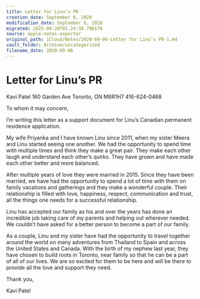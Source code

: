 ```yaml
---
title: Letter for Linu’s PR
creation_date: September 6, 2020
modification_date: September 6, 2020
migrated: 2025-09-20T01:24:38.796170
source: apple-notes-exporter
original_path: iCloud/Notes/2020-09-06-Letter for Linu’s PR-1.md
vault_folder: Archive/uncategorized
filename_date: 2020-09-06
---
```



# Letter for Linu’s PR

Kavi Patel
160 Garden Ave
Toronto, ON
M6R1H7
416-624-0468

To whom it may concern,

I’m writing this letter as a support document for Linu’s Canadian permanent residence application.

My wife Priyanka and I have known Linu since 2011, when my sister Meera and Linu started seeing one another. We had the opportunity to spend time with multiple times and think they make a great pair. They make each other laugh and understand each other’s quirks. They have grown and have made each other better and more balanced. 

After multiple years of love they were married in 2015. Since they have been married, we have had the opportunity to spend a lot of time with them on family vacations and gatherings and they make a wonderful couple. Their relationship is filled with love, happiness, respect, communication and trust, all the things one needs for a successful relationship.

Linu has accepted our family as his and over the years has done an incredible job taking care of my parents and helping out wherever needed. We couldn’t have asked for a better person to become a part of our family. 

As a couple, Linu and my sister have had the opportunity to travel together around the world on many adventures from Thailand to Spain and across the United States and Canada. With the birth of my nephew last year, they have chosen to build roots in Toronto, near family so that he can be a part of all of our lives. We are so excited for them to be here and    will be there to provide all the love and support they need.

Thank you,

Kavi Patel
